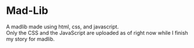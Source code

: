 # Mad-Lib
A madlib made using html, css, and javascript.<br>
Only the CSS and the JavaScript are uploaded as of right now while I finish my story for madlib.
